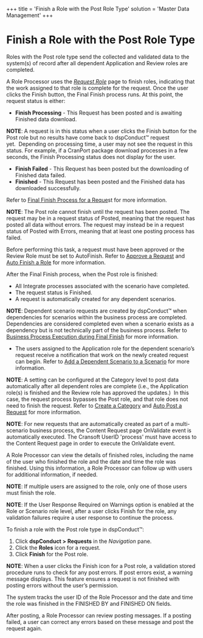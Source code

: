 +++
title = 'Finish a Role with the Post Role Type'
solution = 'Master Data Management'
+++

# Finish a Role with the Post Role Type

Roles with the Post role type send the collected and validated data to
the system(s) of record after all dependent Application and Review roles
are completed.

A Role Processor uses the *[Request
Role](../Page_Desc/Request_Role_H.htm)* page to finish roles, indicating
that the work assigned to that role is complete for the request. Once
the user clicks the Finish button, the Final Finish process runs. At
this point, the request status is either:

  - **Finish Processing** - This Request has been posted and is awaiting
    Finished data download.

<span style="font-weight: bold;">NOTE</span>: A request is in this
status when a user clicks the Finish button for the Post role but no
results have come back to dspConduct™ request yet.  Depending on
processing time, a user may not see the request in this status. For
example, if a CranPort package download processes in a few seconds, the
Finish Processing status does not display for the user.

  - **Finish Failed** - This Request has been posted but the downloading
    of Finished data failed.
  - **Finished** - This Request has been posted and the Finished data
    has downloaded successfully.

Refer to [Final Finish Process for a
Reque](Final_Finish_Process_for_a_Request_Overview.htm)st for more
information.

<span style="font-weight: bold;">NOTE</span>: The Post role cannot
finish until the request has been posted. The request may be in a
request status of Posted, meaning that the request has posted all data
without errors. The request may instead be in a request status of Posted
with Errors, meaning that at least one posting process has failed.

Before performing this task, a request must have been approved or the
Review Role must be set to AutoFinish. Refer to [Approve a
Request](Approve_a_Request.htm) and [Auto Finish a
Role](Auto_Finish_a_Role.htm) for more information.

After the Final Finish process, when the Post role is finished:

  - All Integrate processes associated with the scenario have completed.
  - The request status is Finished.
  - A request is automatically created for any dependent scenarios.

<span style="font-weight: bold;">NOTE</span>: Dependent scenario
requests are created by dspConduct™ when dependencies for scenarios
within the business process are completed. Dependencies are considered
completed even when a scenario exists as a dependency but is not
technically part of the business process. Refer to [Business Process
Execution during Final
Finish](Business_Process_Execution_During_Final_Finish.htm) for more
information.

  - The users assigned to the Application role for the dependent
    scenario’s request receive a notification that work on the newly
    created request can begin. Refer to [Add a Dependent Scenario to a
    Scenario](Add_a_Dependent_Scenario.htm) for more information.

<span style="font-weight: bold;">NOTE</span>: A setting can be
configured at the Category level to post data automatically after all
dependent roles are complete (i.e., the Application role(s) is finished
and the Review role has approved the updates.)  In this case, the
request process bypasses the Post role, and that role does not need to
finish the request. Refer to [Create a Category](Create_a_Category.htm)
and [Auto Post a Request](Post_a_Request.htm#Auto_Post_a_Request) for
more information.  

<span style="font-weight: bold;">NOTE</span>: For new requests that are
automatically created as part of a multi-scenario business process, the
Content Request page OnValidate event is automatically executed. The
Cransoft UserID 'process' must have access to the Content Request page
in order to execute the OnValidate event.

A Role Processor can view the details of finished roles, including the
name of the user who finished the role and the date and time the role
was finished. Using this information, a Role Processor can follow up
with users for additional information, if needed.

<span style="font-weight: bold;">NOTE</span>: If multiple users are
assigned to the role, only one of those users must finish the role.

**NOTE**: If the User Response Required on Warnings option is enabled at
the Role or Scenario role level, after a user clicks Finish for the
role, any validation failures require a user response to continue the
process.

To finish a role with the Post role type in dspConduct™:

1.  Click <span style="font-weight: bold;">dspConduct \>
    </span>**Requests** in the
    <span style="font-style: italic;">Navigation</span> pane.
2.  Click the **Roles** icon for a request.
3.  Click **Finish** for the Post role.

**NOTE**: When a user clicks the Finish icon for a Post role, a
validation stored procedure runs to check for any post errors. If post
errors exist, a warning message displays. This feature ensures a request
is not finished with posting errors without the user’s permission.

The system tracks the user ID of the Role Processor and the date and
time the role was finished in the FINISHED BY and FINISHED ON fields.

After posting, a Role Processor can review posting messages. If a
posting failed, a user can correct any errors based on these message and
post the request again.
